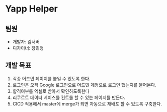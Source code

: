 # Yapp Helper

## 팀원
- 개발자: 김서버
- 디자이너: 장민정

## 개발 목표
1. 각종 어드민 페이지를 붙일 수 있도록 한다.
2. 로그인은 오직 Google 로그인으로 어드민 계정으로 로그인 했는지를 물어본다.
3. 합격여부를 엑셀로 받아서 확인하도록한다
4. 리쿠르트 데이터 베이스를 컨트롤 할 수 있는 페이지를 만든다.
5. CICD 적용해서 master에 merge가 되면 자동으로 재배포 할 수 있도록 구축한다.